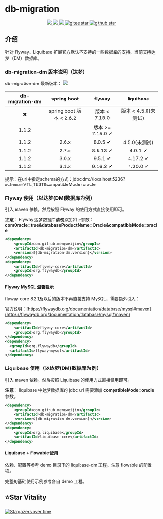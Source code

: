 # db-migration
<p align="center">
    <a target="_blank" href="https://search.maven.org/search?q=g:%22com.github.mengweijin%22%20AND%20a:%22db-migration-dm%22">
        <img src="https://img.shields.io/maven-central/v/com.github.mengweijin/db-migration-dm" />
    </a>
	<a target="_blank" href="https://github.com/mengweijin/db-migration/blob/master/LICENSE">
		<img src="https://img.shields.io/badge/license-Apache2.0-blue.svg" />
	</a>
	<a target="_blank" href="https://www.oracle.com/technetwork/java/javase/downloads/index.html">
		<img src="https://img.shields.io/badge/JDK-8+-green.svg" />
	</a>
	<a target="_blank" href="https://gitee.com/mengweijin/db-migration/stargazers">
		<img src="https://gitee.com/mengweijin/db-migration/badge/star.svg?theme=dark" alt='gitee star'/>
	</a>
	<a target="_blank" href='https://github.com/mengweijin/db-migration'>
		<img src="https://img.shields.io/github/stars/mengweijin/db-migration.svg?style=social" alt="github star"/>
	</a>
</p>

## 介绍
针对 Flyway、Liquibase 扩展官方默认不支持的一些数据库的支持。当前支持达梦（DM）数据库。

### db-migration-dm 版本说明（达梦）
db-migration-dm 最新版本：
<a target="_blank" href="https://search.maven.org/search?q=g:%22com.github.mengweijin%22%20AND%20a:%22db-migration-dm%22">
    <img src="https://img.shields.io/maven-central/v/com.github.mengweijin/db-migration-dm" />
</a>

| db-migration-dm |      spring boot       |        flyway         |    liquibase    |
|:---------------:|:----------------------:|:---------------------:|:---------------:|
|    &#10006;     | spring boot 版本 < 2.6.2 |      版本 < 7.15.0      | 版本 < 4.5.0(未测试) |
|      1.1.2      |                        | 版本 >= 7.15.0 &#10004; |                 |
|      1.1.2      |         2.6.x          |    8.0.5 &#10004;     |   4.5.0(未测试)    |
|      1.1.2      |         2.7.x          |    8.5.13 &#10004;    | 4.9.1 &#10004;  |
|      1.1.2      |         3.0.x          |    9.5.1 &#10004;     | 4.17.2 &#10004; |
|      1.1.2      |         3.1.x          |    9.16.3 &#10004;    | 4.20.0 &#10004; |

提示：在url中指定schema的方式：jdbc:dm://localhost:5236?schema=VTL_TEST&compatibleMode=oracle

### Flyway 使用（以达梦(DM)数据库为例）
引入 maven 依赖。然后按照 Flyway 的使用方式直接使用即可。

**注意：** Flyway 达梦数据库**请勿**添加如下参数：**comOracle=true&databaseProductName=Oracle&compatibleMode=oracle**

```xml
<dependency>
    <groupId>com.github.mengweijin</groupId>
    <artifactId>db-migration-dm</artifactId>
    <version>${db-migration-dm.version}</version>
</dependency>
<dependency>
    <artifactId>flyway-core</artifactId>
    <groupId>org.flywaydb</groupId>
</dependency>
```

#### Flyway MySQL 温馨提示
flyway-core 8.2.1及以后的版本不再直接支持 MySQL，需要额外引入：

官方说明：[https://flywaydb.org/documentation/database/mysql#maven](https://flywaydb.org/documentation/database/mysql#maven)
```xml
<dependency>
    <artifactId>flyway-core</artifactId>
    <groupId>org.flywaydb</groupId>
</dependency>
<dependency>
  <groupId>org.flywaydb</groupId>
  <artifactId>flyway-mysql</artifactId>
</dependency>
```

### Liquibase 使用（以达梦(DM)数据库为例）
引入 maven 依赖。然后按照 Liquibase 的使用方式直接使用即可。

**注意：** liquibase 中达梦数据库的 jdbc url 需要添加 **compatibleMode=oracle** 参数。
```xml
<dependency>
    <groupId>com.github.mengweijin</groupId>
    <artifactId>db-migration-dm</artifactId>
    <version>${db-migration-dm.version}</version>
</dependency>
<dependency>
    <groupId>org.liquibase</groupId>
    <artifactId>liquibase-core</artifactId>
</dependency>
```

#### Liquibase + Flowable 使用
依赖、配置等参考 demo 目录下的 liquibase-dm 工程。注意 flowable 的配置项。

完整的基础使用示例参考各自 demo 工程。

## ⭐Star Vitality

[![Stargazers over time](https://starchart.cc/mengweijin/db-migration.svg)](https://starchart.cc/mengweijin/db-migration)
